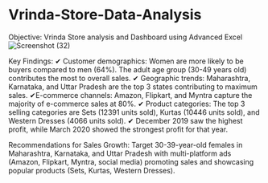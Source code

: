 # Vrinda-Store-Data-Analysis
Objective: Vrinda Store analysis and Dashboard using Advanced Excel
![Screenshot (32)](https://github.com/subhajitdey295/Excel_Vrinda_Store/assets/73297451/8e8c7182-926c-40a9-a45b-dcb467368cf5)

Key Findings: 
✔ Customer demographics: Women are more likely to be buyers compared to men (64%). The adult age group (30-49 years old) contributes the most to overall sales.
✔ Geographic trends: Maharashtra, Karnataka, and Uttar Pradesh are the top 3 states contributing to maximum sales. 
✔E-commerce channels: Amazon, Flipkart, and Myntra capture the majority of e-commerce sales at 80%. 
✔ Product categories: The top 3 selling categories are Sets (12391 units sold), Kurtas (10446 units sold), and Western Dresses (4066 units sold). ✔ December 2019 saw the highest profit, while March 2020 showed the strongest profit for that year. 

Recommendations for Sales Growth: 
Target 30-39-year-old females in Maharashtra, Karnataka, and Uttar Pradesh with multi-platform ads (Amazon, Flipkart, Myntra, social media) promoting sales and showcasing popular products (Sets, Kurtas, Western Dresses).
